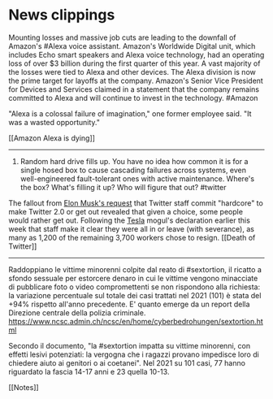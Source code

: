 # News clippings

Mounting losses and massive job cuts are leading to the downfall of Amazon's #Alexa  voice assistant. Amazon's Worldwide Digital unit, which includes Echo smart speakers and Alexa voice technology, had an operating loss of over $3 billion during the first quarter of this year. A vast majority of the losses were tied to Alexa and other devices. The Alexa division is now the prime target for layoffs at the company. Amazon's Senior Vice President for Devices and Services claimed in a statement that the company remains committed to Alexa and will continue to invest in the technology. #Amazon 

"Alexa is a colossal failure of imagination," one former employee said. "It was a wasted opportunity."

[[Amazon Alexa is dying]]

---

1) Random hard drive fills up. You have no idea how common it is for a single hosed box to cause cascading failures across systems, even well-engineered fault-tolerant ones with active maintenance. Where's the box? What's filling it up? Who will figure that out? #twitter

The fallout from [Elon Musk's request](https://www.entrepreneur.com/business-news/twitter-locks-its-office-doors-and-suspends-badge-access-on/439438) that Twitter staff commit "hardcore" to make Twitter 2.0 or get out revealed that given a choice, some people would rather get out. Following the [Tesla](https://www.entrepreneur.com/business-news/tesla-reports-two-fatalities-in-new-us-accident-report/439429) mogul's declaration earlier this week that staff make it clear they were all in or leave (with severance), as many as 1,200 of the remaining 3,700 workers chose to resign. [[Death of Twitter]]

---

Raddoppiano le vittime minorenni colpite dal reato di #sextortion, il ricatto a sfondo sessuale per estorcere denaro in cui le vittime vengono minacciate di pubblicare foto o video compromettenti se non rispondono alla richiesta: la variazione percentuale sul totale dei casi trattati nel 2021 (101) è stata del +94% rispetto all'anno precedente. E' quanto emerge da un report della Direzione centrale della polizia criminale. https://www.ncsc.admin.ch/ncsc/en/home/cyberbedrohungen/sextortion.html

Secondo il documento, "la #sextortion impatta su vittime minorenni, con effetti lesivi potenziati: la vergogna che i ragazzi provano impedisce loro di chiedere aiuto ai genitori o ai coetanei". Nel 2021 su 101 casi, 77 hanno riguardato la fascia 14-17 anni e 23 quella 10-13.

[[Notes]]